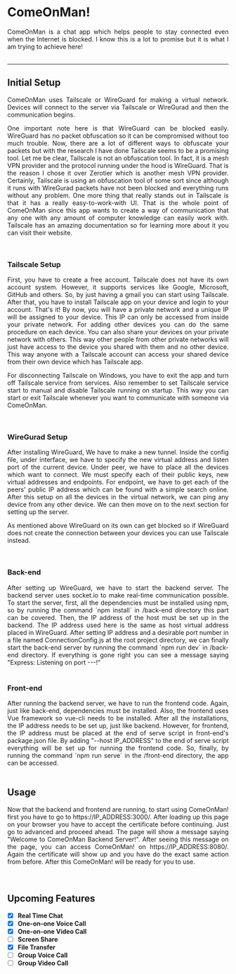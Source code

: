 # ComeOnMan!

<div align="justify">
ComeOnMan is a chat app which helps people to stay connected even when the Internet is blocked. I know this is a lot to promise but it is what I am trying to achieve here!
</div>

<br />

---

## Initial Setup

<div align="justify">
ComeOnMan uses Tailscale or WireGuard for making a virtual network. Devices will connect to the server via Tailscale or WireGurad and then the communication begins.

One important note here is that WireGuard can be blocked easily. WireGuard has no packet obfuscation so it can be compromised without too much trouble. Now, there are a lot of different ways to obfuscate your packets but with the research I have done Tailscale seems to be a promising tool. Let me be clear, Tailscale is not an obfuscation tool. In fact, it is a mesh VPN provider and the protocol running under the hood is WireGuard. That is the reason I chose it over Zerotier which is another mesh VPN provider. Certainly, Tailscale is using an obfuscation tool of some sort since although it runs with WireGurad packets have not been blocked and everything runs without any problem. One more thing that really stands out in Tailscale is that it has a really easy-to-work-with UI. That is the whole point of ComeOnMan since this app wants to create a way of communication that any one with any amount of computer knowledge can easily work with. Tailscale has an amazing documentation so for learning more about it you can visit their website.
</div>

<br />

### Tailscale Setup

<div align="justify">
First, you have to create a free account. Tailscale does not have its own account system. However, it supports services like Google, Microsoft, GitHub and others. So, by just having a gmail you can start using Tailscale. After that, you have to install Tailscale app on your device and login to your account. That's it! By now, you will have a private network and a unique IP will be assigned to your device. This IP can only be accessed from inside your private network. For adding other devices you can do the same procedure on each device. You can also share your devices on your private network with others. This way other people from other private networks will just have access to the device you shared with them and no other device. This way anyone with a Tailscale account can access your shared device from their own device which has Tailscale app.

For disconnecting Tailscale on Windows, you have to exit the app and turn off Tailscale service from services. Also remember to set Tailscale service start to manual and disable Tailscale running on startup. This way you can start or exit Tailscale whenever you want to communicate with someone via ComeOnMan.
</div>

<br />

### WireGurad Setup

<div align="justify">
After installing WireGuard, We have to make a new tunnel. Inside the config file, under interface, we have to specify the new virtual address and listen port of the current device. Under peer, we have to place all the devices which want to connect. We must specify each of their public keys, new virtual addresses and endpoints. For endpoint, we have to get each of the peers' public IP address which can be found with a simple search online. After this setup on all the devices in the virtual network, we can ping any device from any other device. We can then move on to the next section for setting up the server.

As mentioned above WireGuard on its own can get blocked so if WireGuard does not create the connection between your devices you can use Tailscale instead.
</div>

<br />

### Back-end

<div align="justify">
After setting up WireGuard, we have to start the backend server. The backend server uses socket.io to make real-time communication possible. To start the server, first, all the dependencies must be installed using npm, so by running the command `npm install` in /back-end directory this part can be covered. Then, the IP address of the host must be set up in the backend. The IP address used here is the same as host virtual address placed in WireGuard. After setting IP address and a desirable port number in a file named ConnectionConfig.js at the root project directory, we can finally start the back-end server by running the command `npm run dev` in /back-end directory. If everything is gone right you can see a message saying "Express: Listening on port ---!"
</div>

<br />

### Front-end

<div align="justify">
After running the backend server, we have to run the frontend code. Again, just like back-end, dependencies must be installed. Also, the frontend uses Vue framework so vue-cli needs to be installed. After all the installations, the IP address needs to be set up, just like backend. However, for frontend, the IP address must be placed at the end of serve script in front-end's package.json file. By adding "--host IP_ADDRESS" to the end of serve script everything will be set up for running the frontend code. So, finally, by running the command `npm run serve` in the /front-end directory, the app can be accessed.
</div>

<br />

## Usage

<div align="justify">
Now that the backend and frontend are running, to start using ComeOnMan! first you have to go to https://IP_ADDRESS:3000/. After loading up this page on your browser you have to accept the certificate before continuing. Just go to advanced and proceed ahead. The page will show a message saying "Welcome to ComeOnMan Backend Server!". After seeing this message on the page, you can access ComeOnMan! on https://IP_ADDRESS:8080/. Again the certificate will show up and you have do the exact same action from before. After this ComeOnMan! will be ready for you to use.
</div>

<br />
<br />

## Upcoming Features

- [x] **Real Time Chat**
- [x] **One-on-one Voice Call**
- [x] **One-on-one Video Call**
- [ ] **Screen Share**
- [x] **File Transfer**
- [ ] **Group Voice Call**
- [ ] **Group Video Call**